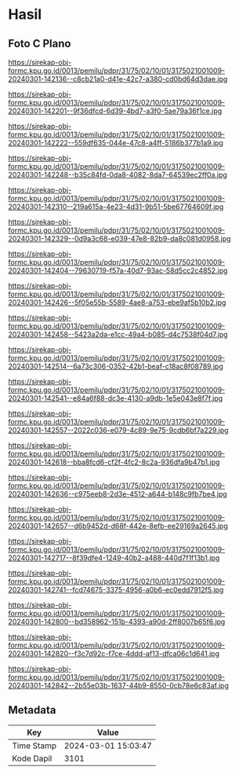 # Hasil

## Foto C Plano

https://sirekap-obj-formc.kpu.go.id/0013/pemilu/pdpr/31/75/02/10/01/3175021001009-20240301-142136--c8cb21a0-d41e-42c7-a380-cd0bd64d3dae.jpg

https://sirekap-obj-formc.kpu.go.id/0013/pemilu/pdpr/31/75/02/10/01/3175021001009-20240301-142201--9f36dfcd-6d39-4bd7-a3f0-5ae79a36f1ce.jpg

https://sirekap-obj-formc.kpu.go.id/0013/pemilu/pdpr/31/75/02/10/01/3175021001009-20240301-142222--559df635-044e-47c8-a4ff-5186b377b1a9.jpg

https://sirekap-obj-formc.kpu.go.id/0013/pemilu/pdpr/31/75/02/10/01/3175021001009-20240301-142248--b35c84fd-0da8-4082-8da7-64539ec2ff0a.jpg

https://sirekap-obj-formc.kpu.go.id/0013/pemilu/pdpr/31/75/02/10/01/3175021001009-20240301-142310--219a615a-4e23-4d31-9b51-5be67764609f.jpg

https://sirekap-obj-formc.kpu.go.id/0013/pemilu/pdpr/31/75/02/10/01/3175021001009-20240301-142329--0d9a3c68-e039-47e8-82b9-da8c081d0958.jpg

https://sirekap-obj-formc.kpu.go.id/0013/pemilu/pdpr/31/75/02/10/01/3175021001009-20240301-142404--79630719-f57a-40d7-93ac-58d5cc2c4852.jpg

https://sirekap-obj-formc.kpu.go.id/0013/pemilu/pdpr/31/75/02/10/01/3175021001009-20240301-142426--5f05e55b-5589-4ae8-a753-ebe9af5b10b2.jpg

https://sirekap-obj-formc.kpu.go.id/0013/pemilu/pdpr/31/75/02/10/01/3175021001009-20240301-142458--5423a2da-e1cc-49a4-b085-d4c7538f04d7.jpg

https://sirekap-obj-formc.kpu.go.id/0013/pemilu/pdpr/31/75/02/10/01/3175021001009-20240301-142514--6a73c306-0352-42b1-beaf-c18ac8f08789.jpg

https://sirekap-obj-formc.kpu.go.id/0013/pemilu/pdpr/31/75/02/10/01/3175021001009-20240301-142541--e84a6f88-dc3e-4130-a9db-1e5e043e8f7f.jpg

https://sirekap-obj-formc.kpu.go.id/0013/pemilu/pdpr/31/75/02/10/01/3175021001009-20240301-142557--2022c036-e079-4c89-9e75-9cdb6bf7a229.jpg

https://sirekap-obj-formc.kpu.go.id/0013/pemilu/pdpr/31/75/02/10/01/3175021001009-20240301-142618--bba8fcd6-cf2f-4fc2-8c2a-936dfa9b47b1.jpg

https://sirekap-obj-formc.kpu.go.id/0013/pemilu/pdpr/31/75/02/10/01/3175021001009-20240301-142636--c975eeb8-2d3e-4512-a644-b148c9fb7be4.jpg

https://sirekap-obj-formc.kpu.go.id/0013/pemilu/pdpr/31/75/02/10/01/3175021001009-20240301-142657--d6b9452d-d68f-442e-8efb-ee29169a2645.jpg

https://sirekap-obj-formc.kpu.go.id/0013/pemilu/pdpr/31/75/02/10/01/3175021001009-20240301-142717--8f39dfe4-1249-40b2-a488-440d7f1f13b1.jpg

https://sirekap-obj-formc.kpu.go.id/0013/pemilu/pdpr/31/75/02/10/01/3175021001009-20240301-142741--fcd74675-3375-4956-a0b6-ec0edd7912f5.jpg

https://sirekap-obj-formc.kpu.go.id/0013/pemilu/pdpr/31/75/02/10/01/3175021001009-20240301-142800--bd358962-151b-4393-a90d-2ff8007b65f6.jpg

https://sirekap-obj-formc.kpu.go.id/0013/pemilu/pdpr/31/75/02/10/01/3175021001009-20240301-142820--f3c7d92c-f7ce-4ddd-af13-dfca06c1d641.jpg

https://sirekap-obj-formc.kpu.go.id/0013/pemilu/pdpr/31/75/02/10/01/3175021001009-20240301-142842--2b55e03b-1637-44b9-8550-0cb78e6c83af.jpg


## Metadata

| Key        | Value               |
| ---------- | ------------------- |
| Time Stamp | 2024-03-01 15:03:47 |
| Kode Dapil | 3101                |



